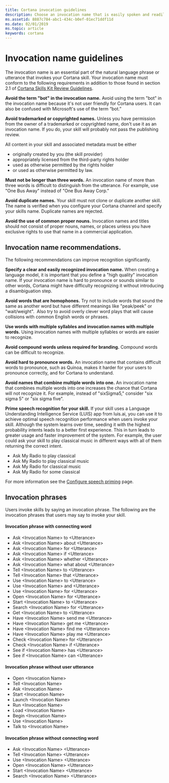 ```yaml
---
title: Cortana invocation guidelines
description: Choose an invocation name that is easily spoken and readily recognized by the Cortana natural language speech engine.  
ms.assetid: 8887c784-abc1-434c-b0ef-01ec71ddf11d
ms.date: 02/01/2019
ms.topic: article
keywords: cortana
---
```


# Invocation name guidelines

The invocation name is an essential part of the natural language phrase or utterance that invokes your Cortana skill. Your invocation name must conform to the following requirements in addition to those found in section 2.1 of [Cortana Skills Kit Review Guidelines](skill-review-guidelines.md#2.1-distinct-function-and-accurate-representation).

**Avoid the term "bot" in the invocation name.**
Avoid using the term "bot" in the invocation name because it's not user friendly for Cortana users. It can also be confused with Microsoft's use of the term “bot.” 

**Avoid trademarked or copyrighted names.**
Unless you have permission from the owner of a trademarked or copyrighted name, don't use it as an invocation name. If you do, your skill will probably not pass the publishing review.

All content in your skill and associated metadata must be either 

- originally created by you (the skill provider)
- appropriately licensed from the third-party rights holder
- used as otherwise permitted by the rights holder
- or used as otherwise permitted by law. 

**Must not be longer than three words.**
An invocation name of more than three words is difficult to distinguish from the utterance. For example, use "One Bus Away" instead of "One Bus Away Corp." 

**Avoid duplicate names.**
Your skill must not clone or duplicate another skill. The name is verified when you configure your Cortana channel and specify your skills name. Duplicate names are rejected.

**Avoid the use of common proper nouns.**
Invocation names and titles should not consist of proper nouns, names, or places unless you have exclusive rights to use that name in a commercial application.

## Invocation name recommendations.
The following recommendations can improve recognition significantly.

**Specify a clear and easily recognized invocation name.​**
When creating a language model, it is important that you define a "high quality" invocation name. If your invocation name is hard to pronounce or sounds similar to other words, Cortana might have difficulty recognizing it without introducing a disambiguation step. ​

**Avoid words that are homophones.​**
Try not to include words that sound the same as another word but have different meanings like "peak/peek" or "wait/weight".  Also try to avoid overly clever word plays that will cause collisions with common English words or phrases.​

**Use words with multiple syllables and invocation names with multiple words.​**
Using invocation names with multiple syllables or words are easier to recognize.  ​

**Avoid compound words unless required for branding.**
Compound words can be difficult to recognize.  

**Avoid hard to pronounce word​s.**
An invocation name that contains difficult words to pronounce, such as Quinoa, makes it harder for your users to pronounce correctly, and for Cortana to understand.​

**Avoid names that combine multiple words into one.**
An invocation name that combines multiple words into one increases the chance that Cortana will not recognize it. For example, instead of "sixSigma5," consider "six sigma 5" or "six sigma five".

**Prime speech recognition for your skill.**
If your skill uses a Language Understanding Intelligence Service (LUIS) app from luis.ai, you can use it to achieve optimal speech recognition performance when users invoke your skill. Although the system learns over time, seeding it with the highest probability intents leads to a better first experience. This in turn leads to greater usage and faster improvement of the system. ​For example, the user could ask your skill to play classical music in different ways with all of them returning the correct intent.

* Ask My Radio to play classical
* Ask My Radio to play classical music
* Ask My Radio for classical music
* Ask My Radio for some classical

For more information see the [Configure speech priming](https://docs.microsoft.com/en-us/azure/bot-service/bot-service-manage-speech-priming?view=azure-bot-service-4.0) page.

<!-- This doesn't belong in a guidance doc. Check to see if it's elsewhere. 02/01/2019 (dt)
To specify your model:

1. Sign in to [Bot Framework](https://dev.botframework.com)
2. Click **My bots**
3. Click your skill
4. Click **Settings**
5. Scroll down and expand **Improve speech recognition through priming**
6. Enter your LUIS app ID
7. Click **Save changes**
 -->

## Invocation phrases
Users invoke skills by saying an invocation phrase. The following are the invocation phrases that users may say to invoke your skill. 

#### Invocation phrase with connecting word
- Ask \<Invocation Name\> to \<Utterance\> 
- Ask \<Invocation Name\> about \<Utterance\> 
- Ask \<Invocation Name\> for \<Utterance\> 
- Ask \<Invocation Name\> if \<Utterance\> 
- Ask \<Invocation Name\> whether \<Utterance\> 
- Ask \<Invocation Name\> what about \<Utterance\> 
- Tell \<Invocation Name\> to \<Utterance\> 
- Tell \<Invocation Name\> that \<Utterance\> 
- Use \<Invocation Name\> to \<Utterance\> 
- Use \<Invocation Name\> and \<Utterance\> 
- Use \<Invocation Name\> for \<Utterance\> 
- Open \<Invocation Name\> for \<Utterance\> 
- Start \<Invocation Name\> to \<Utterance\> 
- Search \<Invocation Name\> for \<Utterance\> 
- Get \<Invocation Name\> to \<Utterance\> 
- Have \<Invocation Name\> send me \<Utterance\> 
- Have \<Invocation Name\> get me \<Utterance\> 
- Have \<Invocation Name\> find me \<Utterance\> 
- Have \<Invocation Name\> play me \<Utterance\> 
- Check \<Invocation Name\> for \<Utterance\> 
- Check \<Invocation Name\> if \<Utterance\> 
- See if \<Invocation Name\> has \<Utterance\> 
- See if \<Invocation Name\> can \<Utterance\> 

#### Invocation phrase without user utterance
- Open \<Invocation Name\>
- Tell \<Invocation Name\>
- Ask \<Invocation Name\>
- Start \<Invocation Name\> 
- Launch \<Invocation Name\> 
- Run \<Invocation Name\> 
- Load \<Invocation Name\> 
- Begin \<Invocation Name\> 
- Use \<Invocation Name\> 
- Talk to \<Invocation Name\> 

#### Invocation phrase without connecting word
- Ask \<Invocation Name\> \<Utterance\>
- Tell \<Invocation Name\> \<Utterance\>
- Use \<Invocation Name\>  \<Utterance\>
- Open \<Invocation Name\> \<Utterance\>
- Start \<Invocation Name\> \<Utterance\>
- Search \<Invocation Name\> \<Utterance\>
